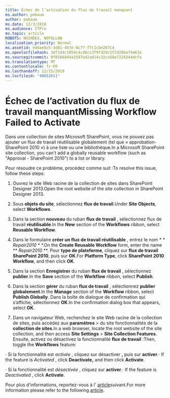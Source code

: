 ```yaml
---
title: Échec de l’activation du flux de travail manquant
ms.author: pebaum
author: pebaum
ms.date: 12/3/2018
ms.audience: ITPro
ms.topic: article
ROBOTS: NOINDEX, NOFOLLOW
localization_priority: Normal
ms.assetid: e46ae8c5-3d81-457e-8c77-f7c1cbe267c4
ms.openlocfilehash: 3df1ddc1059c4cd6cc3f9f42dc157d20be79a63a
ms.sourcegitcommit: 0f0186044a3597e42ad14c32ca58e7224344dcfa
ms.translationtype: MT
ms.contentlocale: fr-FR
ms.lasthandoff: 12/15/2019
ms.locfileid: "40052611"
---
```

# <a name="missing-workflow-failed-to-activate"></a><span data-ttu-id="456a4-102">Échec de l’activation du flux de travail manquant</span><span class="sxs-lookup"><span data-stu-id="456a4-102">Missing Workflow Failed to Activate</span></span>

<span data-ttu-id="456a4-103">Dans une collection de sites Microsoft SharePoint, vous ne pouvez pas ajouter un flux de travail réutilisable globalement (tel que « approbation-SharePoint 2010 ») à une liste ou une bibliothèque.</span><span class="sxs-lookup"><span data-stu-id="456a4-103">In a Microsoft SharePoint site collection, you can't add a globally reusable workflow (such as "Approval - SharePoint 2010") to a list or library.</span></span>
  
<span data-ttu-id="456a4-104">Pour résoudre ce problème, procédez comme suit :</span><span class="sxs-lookup"><span data-stu-id="456a4-104">To resolve this issue, follow these steps:</span></span> 
  
1. <span data-ttu-id="456a4-105">Ouvrez le site Web racine de la collection de sites dans SharePoint Designer 2013.</span><span class="sxs-lookup"><span data-stu-id="456a4-105">Open the root website of the site collection in SharePoint Designer 2013.</span></span>
  
2. <span data-ttu-id="456a4-106">Sous **objets du site**, sélectionnez **flux de travail**.</span><span class="sxs-lookup"><span data-stu-id="456a4-106">Under **Site Objects**, select **Workflows**.</span></span> 
  
3. <span data-ttu-id="456a4-107">Dans la section **nouveau** du ruban **flux de travail** , sélectionnez flux de travail **réutilisable**.</span><span class="sxs-lookup"><span data-stu-id="456a4-107">In the **New** section of the **Workflows** ribbon, select **Reusable Workflow**.</span></span> 
  
4. <span data-ttu-id="456a4-108">Dans le formulaire **créer un flux de travail réutilisable** , entrez le nom \* \* *Repair2010* \* \*.</span><span class="sxs-lookup"><span data-stu-id="456a4-108">On the **Create Reusable Workflow** form, enter the name \*\* *Repair2010* \*\*.</span></span> <span data-ttu-id="456a4-109">Pour **type de plateforme**, cliquez sur **flux de travail SharePoint 2010**, puis sur **OK**.</span><span class="sxs-lookup"><span data-stu-id="456a4-109">For **Platform Type**, click **SharePoint 2010 Workflow**, and then click **OK**.</span></span> 
  
1. <span data-ttu-id="456a4-110">Dans la section **Enregistrer** du ruban **flux de travail** , sélectionnez **publier**.</span><span class="sxs-lookup"><span data-stu-id="456a4-110">In the **Save** section of the **Workflow** ribbon, select **Publish**.</span></span> 
  
2. <span data-ttu-id="456a4-111">Dans la section **gérer** du ruban **flux de travail** , sélectionnez **publier globalement**.</span><span class="sxs-lookup"><span data-stu-id="456a4-111">In the **Manage** section of the **Workflow** ribbon, select **Publish Globally**.</span></span> <span data-ttu-id="456a4-112">Dans la boîte de dialogue de confirmation qui s’affiche, sélectionnez **OK**.</span><span class="sxs-lookup"><span data-stu-id="456a4-112">In the confirmation dialog box that appears, select **OK**.</span></span> 
  
3. <span data-ttu-id="456a4-113">Dans un navigateur Web, recherchez le site Web racine de la collection de sites, puis accédez aux **paramètres** \> du site fonctionnalités de la **collection de sites**.</span><span class="sxs-lookup"><span data-stu-id="456a4-113">In a web browser, locate the root website of the site collection, and then access **Site Settings** \> **Site Collection Features**.</span></span> <span data-ttu-id="456a4-114">Ensuite, activez ou désactivez la fonctionnalité **flux de travail** :</span><span class="sxs-lookup"><span data-stu-id="456a4-114">Then, toggle the **Workflows** feature:</span></span> 
  
<span data-ttu-id="456a4-115">· Si la fonctionnalité est *activée* , cliquez sur désactiver **,** puis sur **activer**.</span><span class="sxs-lookup"><span data-stu-id="456a4-115">· If the feature is  *Activated*  , click **Deactivate,** and then click **Activate**.</span></span> 
  
<span data-ttu-id="456a4-116">· Si la fonctionnalité est *désactivée* , cliquez sur **activer**.</span><span class="sxs-lookup"><span data-stu-id="456a4-116">· If the feature is  *Deactivated*  , click **Activate**.</span></span> 
  
<span data-ttu-id="456a4-117">Pour plus d’informations, reportez-vous à l' [article](https://go.microsoft.com/fwlink/?linkid=2047770&amp;clcid=0x409)suivant.</span><span class="sxs-lookup"><span data-stu-id="456a4-117">For more information please refer to the following [article](https://go.microsoft.com/fwlink/?linkid=2047770&amp;clcid=0x409).</span></span>
  

